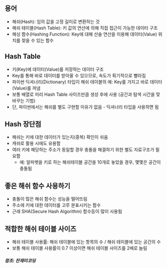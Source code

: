 ## 용어
- 해쉬(Hash): 임의 값을 고정 길이로 변환하는 것
- 해쉬 테이블(Hash Table): 키 값의 연산에 의해 직접 접근이 가능한 데이터 구조
- 해싱 함수(Hashing Function): Key에 대해 산술 연산을 이용해 데이터(Value) 위치를 찾을 수 있는 함수   

## Hash Table
- 키(Key)에 데이터(Value)를 저장하는 데이터 구조
- Key를 통해 바로 데이터를 받아올 수 있으므로, 속도가 획기적으로 빨라짐
- 파이썬 딕셔너리(Dictionary) 타입이 해쉬 테이블의 예: Key를 가지고 바로 데이터(Value)를 꺼냄
- 보통 배열로 미리 Hash Table 사이즈만큼 생성 후에 사용 (공간과 탐색 시간을 맞바꾸는 기법)
- 단, 파이썬에서는 해쉬를 별도 구현할 이유가 없음 - 딕셔너리 타입을 사용하면 됨  

## Hash 장단점
- 해쉬는 키에 대한 데이터가 있는지(중복) 확인이 쉬움
- 캐쉬로 활용 시에도 유용함
- 여러 키에 해당하는 주소가 동일할 경우 충돌을 해결하기 위한 별도 자료구조가 필요함
    - 예: 알파벳을 키로 하는 해쉬테이블 공간을 10개로 놓았을 경우, 몇몇은 공간이 충돌됨   
## 좋은 해쉬 함수 사용하기
- 충돌이 많은 해쉬 함수는 성능을 떨어뜨림
- 주소에 키에 대한 데이터를 고루 분표시키는 함수
- 근래 SHA(Secure Hash Algorithm) 함수등이 많이 사용됨
## 적합한 해쉬 테이블 사이즈
- 해쉬 테이블 사용률: 해쉬 테이블에 있는 항목의 수 / 해쉬 테이블에 있는 공간의 수
- 보통 해쉬 테이블 사용률이 0.7 이상이면 해쉬 테이블 사이즈를 2배로 늘림   

##### 참조: 잔재미코딩
